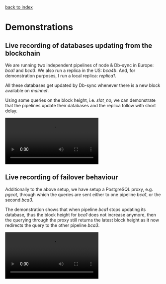 [back to index](README.md)

# Demonstrations

## Live recording of databases updating from the blockchain

We are running two independent pipelines of node & Db-sync in Europe: _bca1_ and _bca3_.
We also run a replica in the US: _bca4b_.
And, for demonstration purposes, I run a local replica: _replica1_.

All these databases get updated by Db-sync whenever there is a new block available on _mainnet_.

Using some queries on the block height, i.e. _slot\_no_, we can demonstrate that the pipelines update their databases and the replica follow with short delay.

![Terminal captured showing update of block height in two independent pipelines and two replica](https://github.com/Blockchain-Data-Analytics/Cardano_Enterprise/raw/main/doc/img/Recording_Database_Updating_Blockheights.mp4)


## Live recording of failover behaviour

Additionally to the above setup, we have setup a PostgreSQL proxy, e.g. _pgcat_, through which the queries are sent either to one pipeline _bca1_, or the second _bca3_. 

The demonstration shows that when pipeline _bca1_ stops updating its database, thus the block height for _bca1_ does not increase anymore, then the querying through the proxy still returns the latest block height as it now redirects the query to the other pipeline _bca3_.

![In case of failover the proxy redirects to the other pipeline and still returns the latest block height](https://github.com/Blockchain-Data-Analytics/Cardano_Enterprise/raw/main/doc/img/Recording_Database_Updating_Failover.mp4)
